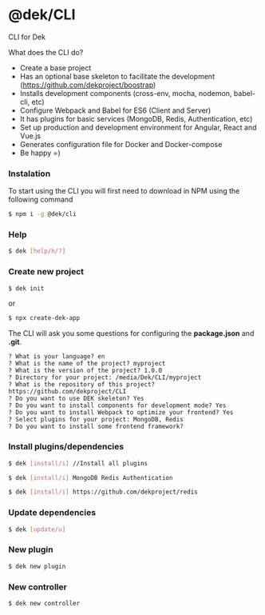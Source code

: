 # @dek/CLI

CLI for Dek

What does the CLI do?


* Create a base project
* Has an optional base skeleton to facilitate the development (https://github.com/dekproject/boostrap)
* Installs development components (cross-env, mocha, nodemon, babel-cli, etc)
* Configure Webpack and Babel for ES6 (Client and Server)
* It has plugins for basic services (MongoDB, Redis, Authentication, etc)
* Set up production and development environment for Angular, React and Vue.js
* Generates configuration file for Docker and Docker-compose
* Be happy =)

### Instalation

To start using the CLI you will first need to download in NPM using the following command

```bash
$ npm i -g @dek/cli
```

### Help

```bash
$ dek [help/h/?]
```

### Create new project

```bash
$ dek init
```

or

```bash
$ npx create-dek-app
```

The CLI will ask you some questions for configuring the **package.json** and **.git**.

```
? What is your language? en
? What is the name of the project? myproject
? What is the version of the project? 1.0.0
? Directory for your project: /media/Dek/CLI/myproject
? What is the repository of this project? https://github.com/dekproject/CLI
? Do you want to use DEK skeleton? Yes
? Do you want to install components for development mode? Yes
? Do you want to install Webpack to optimize your frontend? Yes
? Select plugins for your project: MongoDB, Redis
? Do you want to install some frontend framework?
```

### Install plugins/dependencies

```bash
$ dek [install/i] //Install all plugins
```

```bash
$ dek [install/i] MongoDB Redis Authentication
```

```bash
$ dek [install/i] https://github.com/dekproject/redis
```

### Update dependencies

```bash
$ dek [update/u]
```

### New plugin

```bash
$ dek new plugin
```

### New controller

```bash
$ dek new controller
```

